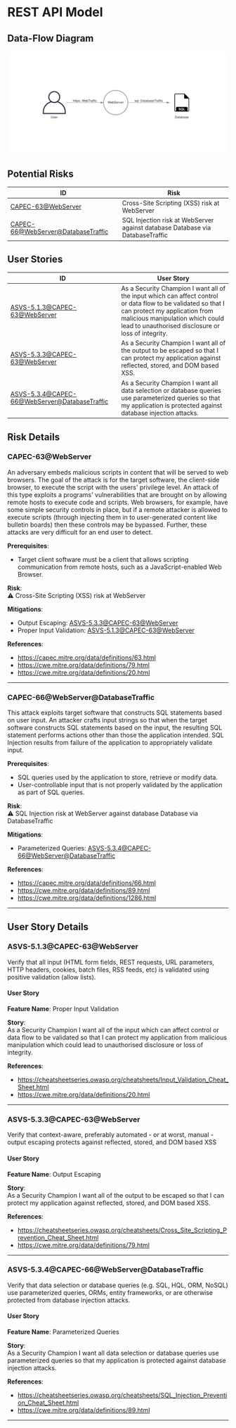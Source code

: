 # REST API Model
> 

## Data-Flow Diagram
![](dfd.png)

## Potential Risks
|ID|Risk|
|---|---|
|[CAPEC-63@WebServer](#capec-63webserver)|Cross-Site Scripting (XSS) risk at WebServer|
|[CAPEC-66@WebServer@DatabaseTraffic](#capec-66webserverdatabasetraffic)|SQL Injection risk at WebServer against database Database via DatabaseTraffic|


## User Stories
|ID|User Story|
|---|---|
|[ASVS-5.1.3@CAPEC-63@WebServer](#asvs-513capec-63webserver)|As a Security Champion I want all of the input which can affect control or data flow to be validated so that I can protect my application from malicious manipulation which could lead to unauthorised disclosure or loss of integrity.|
|[ASVS-5.3.3@CAPEC-63@WebServer](#asvs-533capec-63webserver)|As a Security Champion I want all of the output to be escaped so that I can protect my application against reflected, stored, and DOM based XSS.|
|[ASVS-5.3.4@CAPEC-66@WebServer@DatabaseTraffic](#asvs-534capec-66webserverdatabasetraffic)|As a Security Champion I want all data selection or database queries use parameterized queries so that my application is protected against database injection attacks.|


## Risk Details
### CAPEC-63@WebServer
An adversary embeds malicious scripts in content that will be served to web browsers. The goal of the attack is for the target software, the client-side browser, to execute the script with the users' privilege level. An attack of this type exploits a programs' vulnerabilities that are brought on by allowing remote hosts to execute code and scripts. Web browsers, for example, have some simple security controls in place, but if a remote attacker is allowed to execute scripts (through injecting them in to user-generated content like bulletin boards) then these controls may be bypassed. Further, these attacks are very difficult for an end user to detect.

**Prerequisites**:
- Target client software must be a client that allows scripting communication from remote hosts, such as a JavaScript-enabled Web Browser.

**Risk**:\
⚠ Cross-Site Scripting (XSS) risk at WebServer

**Mitigations**:
- Output Escaping: [ASVS-5.3.3@CAPEC-63@WebServer](#asvs-533capec-63webserver)
- Proper Input Validation: [ASVS-5.1.3@CAPEC-63@WebServer](#asvs-513capec-63webserver)

**References**:
- https://capec.mitre.org/data/definitions/63.html
- https://cwe.mitre.org/data/definitions/79.html
- https://cwe.mitre.org/data/definitions/20.html

---
### CAPEC-66@WebServer@DatabaseTraffic
This attack exploits target software that constructs SQL statements based on user input. An attacker crafts input strings so that when the target software constructs SQL statements based on the input, the resulting SQL statement performs actions other than those the application intended. SQL Injection results from failure of the application to appropriately validate input.

**Prerequisites**:
- SQL queries used by the application to store, retrieve or modify data.
- User-controllable input that is not properly validated by the application as part of SQL queries.

**Risk**:\
⚠ SQL Injection risk at WebServer against database Database via DatabaseTraffic

**Mitigations**:
- Parameterized Queries: [ASVS-5.3.4@CAPEC-66@WebServer@DatabaseTraffic](#asvs-534capec-66webserverdatabasetraffic)

**References**:
- https://capec.mitre.org/data/definitions/66.html
- https://cwe.mitre.org/data/definitions/89.html
- https://cwe.mitre.org/data/definitions/1286.html

---


## User Story Details
### ASVS-5.1.3@CAPEC-63@WebServer
Verify that all input (HTML form fields, REST requests, URL parameters, HTTP headers, cookies, batch files, RSS feeds, etc) is validated using positive validation (allow lists).

#### User Story
**Feature Name**: Proper Input Validation

**Story**:\
As a Security Champion I want all of the input which can affect control or data flow to be validated so that I can protect my application from malicious manipulation which could lead to unauthorised disclosure or loss of integrity.

**References**:
- https://cheatsheetseries.owasp.org/cheatsheets/Input_Validation_Cheat_Sheet.html
- https://cwe.mitre.org/data/definitions/20.html

---
### ASVS-5.3.3@CAPEC-63@WebServer
Verify that context-aware, preferably automated - or at worst, manual - output escaping protects against reflected, stored, and DOM based XSS

#### User Story
**Feature Name**: Output Escaping

**Story**:\
As a Security Champion I want all of the output to be escaped so that I can protect my application against reflected, stored, and DOM based XSS.

**References**:
- https://cheatsheetseries.owasp.org/cheatsheets/Cross_Site_Scripting_Prevention_Cheat_Sheet.html
- https://cwe.mitre.org/data/definitions/79.html

---
### ASVS-5.3.4@CAPEC-66@WebServer@DatabaseTraffic
Verify that data selection or database queries (e.g. SQL, HQL, ORM, NoSQL) use parameterized queries, ORMs, entity frameworks, or are otherwise protected from database injection attacks.

#### User Story
**Feature Name**: Parameterized Queries

**Story**:\
As a Security Champion I want all data selection or database queries use parameterized queries so that my application is protected against database injection attacks.

**References**:
- https://cheatsheetseries.owasp.org/cheatsheets/SQL_Injection_Prevention_Cheat_Sheet.html
- https://cwe.mitre.org/data/definitions/89.html

---

